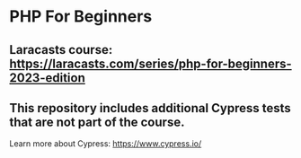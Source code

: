 # PHP For Beginners
Laracasts course: https://laracasts.com/series/php-for-beginners-2023-edition
---
This repository includes additional Cypress tests that are not part of the course.
---
Learn more about Cypress: https://www.cypress.io/
